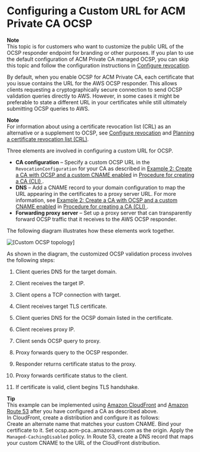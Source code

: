 # Configuring a Custom URL for ACM Private CA OCSP<a name="ocsp-customize"></a>

**Note**  
This topic is for customers who want to customize the public URL of the OCSP responder endpoint for branding or other purposes\. If you plan to use the default configuration of ACM Private CA managed OCSP, you can skip this topic and follow the configuration instructions in [Configure revocation](Create-CA-console.md#PcaCreateRevocation)\.

By default, when you enable OCSP for ACM Private CA, each certificate that you issue contains the URL for the AWS OCSP responder\. This allows clients requesting a cryptographically secure connection to send OCSP validation queries directly to AWS\. However, in some cases it might be preferable to state a different URL in your certificates while still ultimately submitting OCSP queries to AWS\.

**Note**  
For information about using a certificate revocation list \(CRL\) as an alternative or a supplement to OCSP, see [Configure revocation](Create-CA-console.md#PcaCreateRevocation) and [Planning a certificate revocation list \(CRL\)](crl-planning.md)\.

Three elements are involved in configuring a custom URL for OCSP\.
+ **CA configuration** – Specify a custom OCSP URL in the `RevocationConfiguration` for your CA as described in [Example 2: Create a CA with OCSP and a custom CNAME enabled](Create-CA-CLI.md#Create-CA-OSCP-custom-CNAME) in [Procedure for creating a CA \(CLI\) ](Create-CA-CLI.md)\.
+ **DNS** – Add a CNAME record to your domain configuration to map the URL appearing in the certificates to a proxy server URL\. For more information, see [Example 2: Create a CA with OCSP and a custom CNAME enabled](Create-CA-CLI.md#Create-CA-OSCP-custom-CNAME) in [Procedure for creating a CA \(CLI\) ](Create-CA-CLI.md)\.
+ **Forwarding proxy server** – Set up a proxy server that can transparently forward OCSP traffic that it receives to the AWS OCSP responder\.

The following diagram illustrates how these elements work together\.

![\[Custom OCSP topology\]](http://docs.aws.amazon.com/acm-pca/latest/userguide/images/ocsp.png)

As shown in the diagram, the customized OCSP validation process involves the following steps:

1. Client queries DNS for the target domain\.

1. Client receives the target IP\.

1. Client opens a TCP connection with target\.

1. Client receives target TLS certificate\.

1. Client queries DNS for the OCSP domain listed in the certificate\.

1. Client receives proxy IP\.

1. Client sends OCSP query to proxy\.

1. Proxy forwards query to the OCSP responder\.

1. Responder returns certificate status to the proxy\.

1. Proxy forwards certificate status to the client\.

1. If certificate is valid, client begins TLS handshake\.

**Tip**  
This example can be implemented using [Amazon CloudFront](https://docs.aws.amazon.com/AmazonCloudFront/latest/DeveloperGuide/) and [Amazon Route 53](https://docs.aws.amazon.com/Route53/latest/DeveloperGuide/) after you have configured a CA as described above\.  
In CloudFront, create a distribution and configure it as follows:  
Create an alternate name that matches your custom CNAME\.
Bind your certificate to it\.
Set ocsp\.acm\-pca\.*<region>*\.amazonaws\.com as the origin\.
Apply the `Managed-CachingDisabled` policy\.
In Route 53, create a DNS record that maps your custom CNAME to the URL of the CloudFront distribution\.